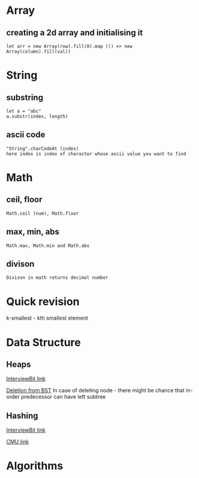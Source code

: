 # Array 
## creating a 2d array  and initialising it
    let arr = new Array(row).fill(0).map (() => new Array(column).fill(val))

 # String
 ## substring 
    let a = "abc"
    a.substr(index, length)
 ## ascii code
    "String".charCodeAt (index)
    here index is index of character whose ascii value you want to find   

 # Math
 ## ceil, floor
    Math.ceil (num), Math.floor
 ## max, min, abs
    Math.max, Math.min and Math.abs   
## divison
    Divison in math returns decimal number      

# Quick revision
   k-smallest - kth smallest element

# Data Structure
## Heaps 
   [InterviewBit link](https://www.interviewbit.com/tutorial/heap-sort-algorithm/)

   [Deletion from BST](https://www.techiedelight.com/deletion-from-bst/)
   In case of deleting node - there might be chance that in-order predecessor can have left subtree
## Hashing
   [InterviewBit link](https://www.interviewbit.com/tutorial/hash-functions/)
   
   [CMU link](https://www.cs.cmu.edu/~adamchik/15-121/lectures/Hashing/hashing.html)   

# Algorithms